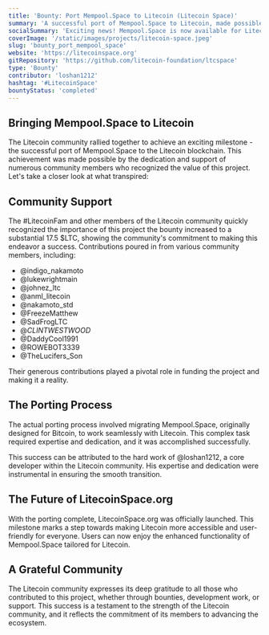 ```yaml
---
title: 'Bounty: Port Mempool.Space to Litecoin (Litecoin Space)'
summary: 'A successful port of Mempool.Space to Litecoin, made possible by the Litecoin community.'
socialSummary: 'Exciting news! Mempool.Space is now available for Litecoin users thanks to the dedicated community support.'
coverImage: '/static/images/projects/litecoin-space.jpeg'
slug: 'bounty_port_mempool_space'
website: 'https://litecoinspace.org'
gitRepository: 'https://github.com/litecoin-foundation/ltcspace'
type: 'Bounty'
contributor: 'loshan1212'
hashtag: '#LitecoinSpace'
bountyStatus: 'completed'
---
```


## Bringing Mempool.Space to Litecoin

The Litecoin community rallied together to achieve an exciting milestone - the successful port of Mempool.Space to the Litecoin blockchain. This achievement was made possible by the dedication and support of numerous community members who recognized the value of this project. Let's take a closer look at what transpired:

## Community Support

The #LitecoinFam and other members of the Litecoin community quickly recognized the importance of this project the bounty increased to a substantial 17.5 $LTC, showing the community's commitment to making this endeavor a success. Contributions poured in from various community members, including:

- @indigo_nakamoto
- @lukewrightmain
- @johnez_ltc
- @anml_litecoin
- @nakamoto_std
- @FreezeMatthew
- @SadFrogLTC
- @_CLINTWESTWOOD_
- @DaddyCool1991
- @ROWEBOT3339
- @TheLucifers_Son

Their generous contributions played a pivotal role in funding the project and making it a reality.

## The Porting Process

The actual porting process involved migrating Mempool.Space, originally designed for Bitcoin, to work seamlessly with Litecoin. This complex task required expertise and dedication, and it was accomplished successfully.

This success can be attributed to the hard work of @loshan1212, a core developer within the Litecoin community. His expertise and dedication were instrumental in ensuring the smooth transition.

## The Future of LitecoinSpace.org

With the porting complete, LitecoinSpace.org was officially launched. This milestone marks a step towards making Litecoin more accessible and user-friendly for everyone. Users can now enjoy the enhanced functionality of Mempool.Space tailored for Litecoin.

## A Grateful Community

The Litecoin community expresses its deep gratitude to all those who contributed to this project, whether through bounties, development work, or support. This success is a testament to the strength of the Litecoin community, and it reflects the commitment of its members to advancing the ecosystem.
